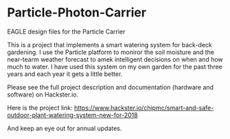 # Particle-Photon-Carrier
EAGLE design files for the Particle Carrier

This is a project that implements a smart watering system for back-deck gardening.  I use the Particle platform
to moniror the soil moisture and the near-tearm weather forecast to amek intelligent decisions on when and how
much to water.  I have used this system on my own garden for the past three years and each year it gets a little better.

Please see the full project description and documentation (hardware and software) on Hackster.io.  

Here is the project link: https://www.hackster.io/chipmc/smart-and-safe-outdoor-plant-watering-system-new-for-2018

And keep an eye out for annual updates.

